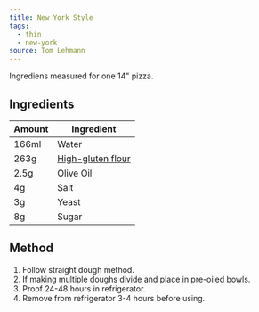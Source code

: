```yaml
---
title: New York Style
tags:
  - thin
  - new-york
source: Tom Lehmann
---
```

Ingrediens measured for one 14" pizza.

## Ingredients
| Amount | Ingredient                                                      |
| ------ | --------------------------------------------------------------- |
| 166ml  | Water                                                           |
| 263g   | [High-gluten flour](/reference/flour#high-gluten)         |
| 2.5g   | Olive Oil                                                       |
| 4g     | Salt                                                            |
| 3g     | Yeast                                                           |
| 8g     | Sugar                                                           |

## Method
1. Follow straight dough method. 
2. If making multiple doughs divide and place in pre-oiled bowls. 
3. Proof 24-48 hours in refrigerator.
4. Remove from refrigerator 3-4 hours before using.
